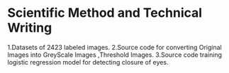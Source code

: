 # Scientific Method and Technical Writing 
1.Datasets of 2423 labeled images.
2.Source code for converting Original Images into GreyScale Images ,Threshold Images.
3.Source code training logistic regression model for detecting closure of eyes. 
